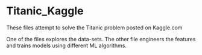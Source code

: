 # Titanic_Kaggle

These files attempt to solve the Titanic problem posted on Kaggle.com

One of the files explores the data-sets. The other file engineers the features and trains models using different ML algorithms.
